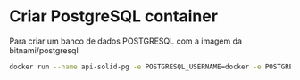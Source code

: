 # Criar PostgreSQL container

Para criar um banco de dados POSTGRESQL com a imagem da bitnami/postgresql

```bash
docker run --name api-solid-pg -e POSTGRESQL_USERNAME=docker -e POSTGRESQL_PASSWORD=docker -e POSTGRESQL_DATABASE=apisolid -p 5432:5432 bitnami/postgresql
```
